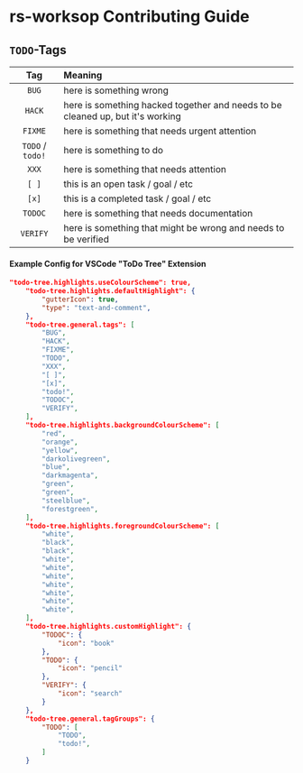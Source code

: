 # rs-worksop Contributing Guide

## `TODO`-Tags

Tag | Meaning
:---: | :---
`BUG`            | here is something wrong
`HACK`           | here is something hacked together and needs to be cleaned up, but it's working
`FIXME`          | here is something that needs urgent attention
`TODO` / `todo!` | here is something to do
`XXX`            | here is something that needs attention
`[ ]`            | this is an open task / goal / etc
`[x]`            | this is a completed task / goal / etc
`TODOC`          | here is something that needs documentation
`VERIFY`         | here is something that might be wrong and needs to be verified

#### Example Config for VSCode "ToDo Tree" Extension

```json
"todo-tree.highlights.useColourScheme": true,
    "todo-tree.highlights.defaultHighlight": {
        "gutterIcon": true,
        "type": "text-and-comment",
    },
    "todo-tree.general.tags": [
        "BUG",
        "HACK",
        "FIXME",
        "TODO",
        "XXX",
        "[ ]",
        "[x]",
        "todo!",
        "TODOC",
        "VERIFY",
    ],
    "todo-tree.highlights.backgroundColourScheme": [
        "red",
        "orange",
        "yellow",
        "darkolivegreen",
        "blue",
        "darkmagenta",
        "green",
        "green",
        "steelblue",
        "forestgreen",
    ],
    "todo-tree.highlights.foregroundColourScheme": [
        "white",
        "black",
        "black",
        "white",
        "white",
        "white",
        "white",
        "white",
        "white",
        "white",
    ],
    "todo-tree.highlights.customHighlight": {
        "TODOC": {
            "icon": "book"
        },
        "TODO": {
            "icon": "pencil"
        },
        "VERIFY": {
            "icon": "search"
        }
    },
    "todo-tree.general.tagGroups": {
        "TODO": [
            "TODO",
            "todo!",
        ]
    }
```